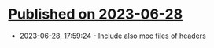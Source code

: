 # [Published on 2023-06-28](index.md)

* [2023-06-28, 17:59:24](https://lobste.rs/s/j1bppo/include_also_moc_files_headers) - [Include also moc files of headers](https://frinring.wordpress.com/2023/06/28/include-also-moc-files-of-headers/)

